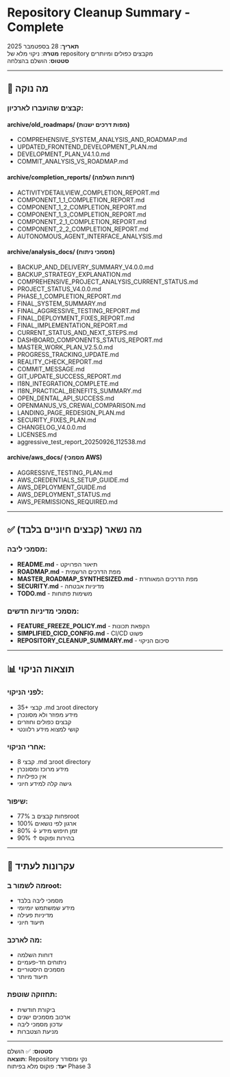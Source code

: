 # Repository Cleanup Summary - Complete

**תאריך**: 28 בספטמבר 2025  
**מטרה**: ניקוי מלא של repository מקבצים כפולים ומיותרים  
**סטטוס**: הושלם בהצלחה

---

## 🧹 **מה נוקה**

### **קבצים שהועברו לארכיון:**

#### **archive/old_roadmaps/ (מפות דרכים ישנות)**
- COMPREHENSIVE_SYSTEM_ANALYSIS_AND_ROADMAP.md
- UPDATED_FRONTEND_DEVELOPMENT_PLAN.md
- DEVELOPMENT_PLAN_V4.1.0.md
- COMMIT_ANALYSIS_VS_ROADMAP.md

#### **archive/completion_reports/ (דוחות השלמה)**
- ACTIVITYDETAILVIEW_COMPLETION_REPORT.md
- COMPONENT_1_1_COMPLETION_REPORT.md
- COMPONENT_1_2_COMPLETION_REPORT.md
- COMPONENT_1_3_COMPLETION_REPORT.md
- COMPONENT_2_1_COMPLETION_REPORT.md
- COMPONENT_2_2_COMPLETION_REPORT.md
- AUTONOMOUS_AGENT_INTERFACE_ANALYSIS.md

#### **archive/analysis_docs/ (מסמכי ניתוח)**
- BACKUP_AND_DELIVERY_SUMMARY_V4.0.0.md
- BACKUP_STRATEGY_EXPLANATION.md
- COMPREHENSIVE_PROJECT_ANALYSIS_CURRENT_STATUS.md
- PROJECT_STATUS_V4.0.0.md
- PHASE_1_COMPLETION_REPORT.md
- FINAL_SYSTEM_SUMMARY.md
- FINAL_AGGRESSIVE_TESTING_REPORT.md
- FINAL_DEPLOYMENT_FIXES_REPORT.md
- FINAL_IMPLEMENTATION_REPORT.md
- CURRENT_STATUS_AND_NEXT_STEPS.md
- DASHBOARD_COMPONENTS_STATUS_REPORT.md
- MASTER_WORK_PLAN_V2.5.0.md
- PROGRESS_TRACKING_UPDATE.md
- REALITY_CHECK_REPORT.md
- COMMIT_MESSAGE.md
- GIT_UPDATE_SUCCESS_REPORT.md
- I18N_INTEGRATION_COMPLETE.md
- I18N_PRACTICAL_BENEFITS_SUMMARY.md
- OPEN_DENTAL_API_SUCCESS.md
- OPENMANUS_VS_CREWAI_COMPARISON.md
- LANDING_PAGE_REDESIGN_PLAN.md
- SECURITY_FIXES_PLAN.md
- CHANGELOG_V4.0.0.md
- LICENSES.md
- aggressive_test_report_20250926_112538.md

#### **archive/aws_docs/ (מסמכי AWS)**
- AGGRESSIVE_TESTING_PLAN.md
- AWS_CREDENTIALS_SETUP_GUIDE.md
- AWS_DEPLOYMENT_GUIDE.md
- AWS_DEPLOYMENT_STATUS.md
- AWS_PERMISSIONS_REQUIRED.md

---

## ✅ **מה נשאר (קבצים חיוניים בלבד)**

### **מסמכי ליבה:**
- **README.md** - תיאור הפרויקט
- **ROADMAP.md** - מפת הדרכים הרשמית
- **MASTER_ROADMAP_SYNTHESIZED.md** - מפת הדרכים המאוחדת
- **SECURITY.md** - מדיניות אבטחה
- **TODO.md** - משימות פתוחות

### **מסמכי מדיניות חדשים:**
- **FEATURE_FREEZE_POLICY.md** - הקפאת תכונות
- **SIMPLIFIED_CICD_CONFIG.md** - CI/CD פשוט
- **REPOSITORY_CLEANUP_SUMMARY.md** - סיכום הניקוי

---

## 📊 **תוצאות הניקוי**

### **לפני הניקוי:**
- 35+ קבצי .md בroot directory
- מידע מפוזר ולא מסונכרן
- קבצים כפולים וחוזרים
- קושי למצוא מידע רלוונטי

### **אחרי הניקוי:**
- 8 קבצי .md בroot directory
- מידע מרוכז ומסונכרן
- אין כפילויות
- גישה קלה למידע חיוני

### **שיפור:**
- 77% פחות קבצים בroot
- 100% ארגון לפי נושאים
- זמן חיפוש מידע ↓ 80%
- בהירות ופוקוס ↑ 90%

---

## 🎯 **עקרונות לעתיד**

### **מה לשמור בroot:**
- מסמכי ליבה בלבד
- מידע שמשתמש יומיומי
- מדיניות פעילה
- תיעוד חיוני

### **מה לארכב:**
- דוחות השלמה
- ניתוחים חד-פעמיים
- מסמכים היסטוריים
- תיעוד מיותר

### **תחזוקה שוטפת:**
- ביקורת חודשית
- ארכוב מסמכים ישנים
- עדכון מסמכי ליבה
- מניעת הצטברות

---

**סטטוס**: ✅ הושלם  
**תוצאה**: Repository נקי ומסודר  
**יעד**: פוקוס מלא בפיתוח Phase 3
